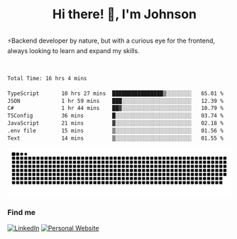 <div id="user-content-toc">
  <ul align="center">
    <summary><h1 style="display: inline-block">Hi there! 👋, I'm Johnson</h1></summary>
  </ul>
</div>

⚡Backend developer by nature, but with a curious eye for the frontend, always looking to learn and expand my skills.

<br>


<!--START_SECTION:waka-->

```txt
Total Time: 16 hrs 4 mins

TypeScript       10 hrs 27 mins  ████████████████▒░░░░░░░░   65.01 %
JSON             1 hr 59 mins    ███░░░░░░░░░░░░░░░░░░░░░░   12.39 %
C#               1 hr 44 mins    ██▓░░░░░░░░░░░░░░░░░░░░░░   10.79 %
TSConfig         36 mins         █░░░░░░░░░░░░░░░░░░░░░░░░   03.74 %
JavaScript       21 mins         ▓░░░░░░░░░░░░░░░░░░░░░░░░   02.18 %
.env file        15 mins         ▒░░░░░░░░░░░░░░░░░░░░░░░░   01.56 %
Text             14 mins         ▒░░░░░░░░░░░░░░░░░░░░░░░░   01.55 %
```

<!--END_SECTION:waka-->


<img  src="https://github.com/1999AZZAR/1999AZZAR/blob/main/resources/img/grid-snake.svg"
       alt="snake" /></a>

### Find me
<a href="https://www.linkedin.com/in/dusabe-johnson" target="_blank"><img src="https://img.shields.io/badge/LinkedIn-%230077B5.svg?&style=flat&logo=linkedin&logoColor=white" alt="LinkedIn"></a>
‎‎ [![Personal Website](https://img.shields.io/badge/visit-Johnson.rw-blue)](https://johnson.rw/)
